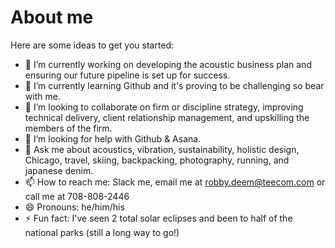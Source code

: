 # About me

Here are some ideas to get you started:

- 🔭 I’m currently working on developing the acoustic business plan and ensuring our future pipeline is set up for success.
- 🌱 I’m currently learning Github and it's proving to be challenging so bear with me.
- 👯 I’m looking to collaborate on firm or discipline strategy, improving technical delivery, client relationship management, and upskilling the members of the firm.
- 🤔 I’m looking for help with Github & Asana.
- 💬 Ask me about acoustics, vibration, sustainability, holistic design, Chicago, travel, skiing, backpacking, photography, running, and japanese denim.
- 📫 How to reach me: Slack me, email me at robby.deem@teecom.com or call me at 708-808-2446
- 😄 Pronouns: he/him/his
- ⚡ Fun fact: I've seen 2 total solar eclipses and been to half of the national parks (still a long way to go!)

